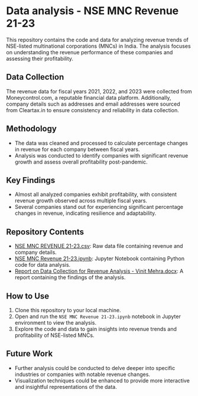 # Data analysis - NSE MNC Revenue 21-23

This repository contains the code and data for analyzing revenue trends of NSE-listed multinational corporations (MNCs) in India. The analysis focuses on understanding the revenue performance of these companies and assessing their profitability.

## Data Collection

The revenue data for fiscal years 2021, 2022, and 2023 were collected from Moneycontrol.com, a reputable financial data platform. Additionally, company details such as addresses and email addresses were sourced from Cleartax.in to ensure consistency and reliability in data collection.

## Methodology

- The data was cleaned and processed to calculate percentage changes in revenue for each company between fiscal years.
- Analysis was conducted to identify companies with significant revenue growth and assess overall profitability post-pandemic.

## Key Findings

- Almost all analyzed companies exhibit profitability, with consistent revenue growth observed across multiple fiscal years.
- Several companies stand out for experiencing significant percentage changes in revenue, indicating resilience and adaptability.

## Repository Contents

- [NSE MNC REVENUE 21-23.csv](../main/NSE%20MNC%20REVENUE%2021-23.csv):  Raw data file containing revenue and company details.
- [NSE MNC Revenue 21-23.ipynb](../main/NSE%20MNC%20Revenue%2021-23.ipynb): Jupyter Notebook containing Python code for data analysis.
- [Report on Data Collection for Revenue Analysis - Vinit Mehra.docx](../main/Report%20on%20Data%20Collection%20for%20Revenue%20Analysis%20-%20Vinit%20Mehra.docx): A report containing the findings of the analysis.

## How to Use

1. Clone this repository to your local machine.
2. Open and run the `NSE MNC Revenue 21-23.ipynb` notebook in Jupyter environment to view the analysis.
3. Explore the code and data to gain insights into revenue trends and profitability of NSE-listed MNCs.

## Future Work

- Further analysis could be conducted to delve deeper into specific industries or companies with notable revenue changes.
- Visualization techniques could be enhanced to provide more interactive and insightful representations of the data.

